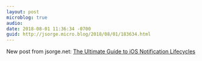 ```yaml
---
layout: post
microblog: true
audio: 
date: 2018-08-01 11:36:34 -0700
guid: http://jsorge.micro.blog/2018/08/01/183634.html
---
```

New post from jsorge.net: [The Ultimate Guide to iOS Notification Lifecycles](https://jsorge.net/2018/08/01/ultimate-ios-push-lifecycle)
